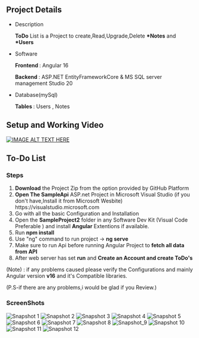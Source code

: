 ## Project Details
<ul>
<li><label>Description</label>  
<p><b>ToDo</b> List is a Project to create,Read,Upgrade,Delete <b>*Notes</b> and <b>*Users</b> </p>
</li>
<li><label>Software</label>  
<p><b>Frontend </b>: Angular 16 </p> <p><b>Backend </b>: ASP.NET EntityFrameworkCore & MS SQL server management Studio 20 </p> 
</li>
<li><label>Database(mySql)</label>  
<p><b>Tables </b>: Users , Notes</p>
</li>
</ul>

## Setup and Working Video


[![IMAGE ALT TEXT HERE](https://img.youtube.com/vi/eoMOvUJPYOc/0.jpg)](https://www.youtube.com/watch?v=eoMOvUJPYOc&list=PLznx0KvNkfCDr5SdVsKlpEkBFf79xbYkY&index=3&t=66s)

## To-Do List

<h3>Steps</h3><ol>
  
<li><b>Download</b> the Project Zip from the option provided by GitHub Platform</li>
<li><b>Open The SampleApi</b> ASP.net Project in Microsoft Visual Studio (if you don't have,Install it from Microsoft Wesbite) https://visualstudio.microsoft.com </li>
<li>Go with all the basic Configuration and Installation</li>
<li>Open the <b>SampleProject2</b> folder in any Software Dev Kit (Visual Code Preferable ) and install <b>Angular</b> Extentions if available.
</li>
<li>Run <b>npm install </b></li>
<li>Use "ng" command to run project -> <b>ng serve </b></li>
<li>Make sure to run Api before running Angular Project to <b>fetch all data from API</b></li>
<li>After web server has set <b>run</b> and <b>Create an Account and create ToDo's</b></li>
</ol>

(Note) : if any problems caused please verify the Configurations and mainly Angular version <b>v16</b> and it's Compatible libraries.

(P.S-if there are any problems,i would be glad if you Review.)


<h3>ScreenShots</h3>

![Snapshot 1](Documentation/Pictures/Title.png)
![Snapshot 2](Documentation/Pictures/HomePage(NotLoggedIn).png)
![Snapshot 3](Documentation/Pictures/SignIn.png)
![Snapshot 4](Documentation/Pictures/SignUp.png)
![Snapshot 5](Documentation/Pictures/ForgotPassword.png)
![Snapshot 6](Documentation/Pictures/ForgotPassword_MailVerf.png)
![Snapshot 7](Documentation/Pictures/HomePage(LoggedIn1).png)
![Snapshot 8](Documentation/Pictures/HomePage(LoggedIn2_UpdateNotes).png)
![Snapshot_9](Documentation/Pictures/ProfileSection.png)
![Snapshot 10](Documentation/Pictures/ProfileSectionUpdate.png)
![Snapshot 11](Documentation/Pictures/Database_table_Users.png)
![Snapshot 12](Documentation/Pictures/Database_table_Notes.png)

